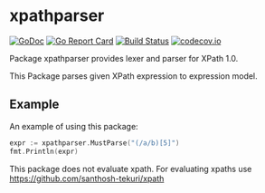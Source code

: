 # xpathparser

[![GoDoc](https://godoc.org/github.com/santhosh-tekuri/xpathparser?status.svg)](https://godoc.org/github.com/santhosh-tekuri/xpathparser)
[![Go Report Card](https://goreportcard.com/badge/github.com/santhosh-tekuri/xpathparser)](https://goreportcard.com/report/github.com/santhosh-tekuri/xpathparser)
[![Build Status](https://travis-ci.org/santhosh-tekuri/xpathparser.svg?branch=master)](https://travis-ci.org/santhosh-tekuri/xpathparser)
[![codecov.io](https://codecov.io/github/santhosh-tekuri/xpathparser/coverage.svg?branch=master)](https://codecov.io/github/santhosh-tekuri/xpathparser?branch=master)

Package xpathparser provides lexer and parser for XPath 1.0.

This Package parses given XPath expression to expression model. 

## Example

An example of using this package:

```go
expr := xpathparser.MustParse("(/a/b)[5]")
fmt.Println(expr)
```

This package does not evaluate xpath. For evaluating xpaths use https://github.com/santhosh-tekuri/xpath
